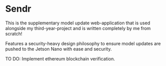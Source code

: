 # Sendr

This is the supplementary model update web-application that is used alongside my third-year-project and is written completely by me from scratch!

Features a security-heavy design philosophy to ensure model updates are pushed to the Jetson Nano with ease and security.

TO DO:
Implement ethereum blockchain verification.
